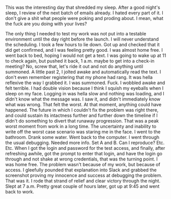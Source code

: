 This was the interesting day that shredded my sleep. After a good night's sleep, I review of the next batch of emails already. I hated every part of it. I don't give a shit what people were poking and proding about. I mean, what the fuck are you doing with your lives?

The only thing I needed to test my work was not put into a testable environment until the day right before the launch. I will never understand the scheduling. I took a few hours to lie down. Got up and checked that it did get confirmed, and I was feeling pretty good. I was almost home free. I went back to bed, hoping I would not get a text. I was going to wake up at 11 to check again, but pushed it back, 1 a.m. maybe to get into a check-in meeting? No, screw that, let's ride it out and not do anything until summoned. A little past 2, I jolted awake and automatically read the text. I don't even remember registering that my phone had rang. It was hella reflexive the way I grabbed it. I was summoned. Fuck. I wobbled awake and felt terrible. I had double vision because I think I squish my eyeballs when I sleep on my face. Logging in was hella slow and nothing was loading, and I didn't know what the message was. I saw it, and didn't immediately know what was wrong. That felt the worst. At that moment, anything could have happened. The future in which I couldn't fix the problem was right there, and could sustain its intactness further and further down the timeline if I didn't do something to divert that runaway progression. That was a peak worst moment from work in a long time. The uncertainty and inability to write off the worst case scenario was staring me in the face. I went to the bathroom. Drank some water. Went back to the computer. I went through the usual debugging. Needed more info. Set A and B. Can I reproduce? Etc. Etc. When I got the login and password for the test access, and finally, after refreshing awhile, got the prompt to enter that login, and have the login go through and not shake at wrong credentials, that was the turning point. I was home free. The problem wasn't because of my work, but because of access. I gleefully pounded that explanation into Slack and grabbed the screenshot proving my innocence and success at debugging the problem. That was it. I rode that strand of relief and clear victory through the night. Slept at 7 a.m. Pretty great couple of hours later, got up at 9:45 and went back to work.
